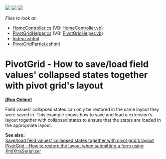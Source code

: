 <!-- default badges list -->
![](https://img.shields.io/endpoint?url=https://codecentral.devexpress.com/api/v1/VersionRange/128579514/12.1.7%2B)
[![](https://img.shields.io/badge/Open_in_DevExpress_Support_Center-FF7200?style=flat-square&logo=DevExpress&logoColor=white)](https://supportcenter.devexpress.com/ticket/details/E4219)
[![](https://img.shields.io/badge/📖_How_to_use_DevExpress_Examples-e9f6fc?style=flat-square)](https://docs.devexpress.com/GeneralInformation/403183)
<!-- default badges end -->
<!-- default file list -->
*Files to look at*:

* [HomeController.cs](./CS/WebSite/Controllers/HomeController.cs) (VB: [HomeController.vb](./VB/WebSite/Controllers/HomeController.vb))
* [PivotGridHelper.cs](./CS/WebSite/Controllers/PivotGridHelper.cs) (VB: [PivotGridHelper.vb](./VB/WebSite/Controllers/PivotGridHelper.vb))
* [Index.cshtml](./CS/WebSite/Views/Home/Index.cshtml)
* [PivotGridPartial.cshtml](./CS/WebSite/Views/Home/PivotGridPartial.cshtml)
<!-- default file list end -->
# PivotGrid - How to save/load field values' collapsed states together with pivot grid's layout
<!-- run online -->
**[[Run Online]](https://codecentral.devexpress.com/e4219)**
<!-- run online end -->


<p>Field values' collapsed states can only be restored in the same layout they were saved in. This example shows how to save and load a extension's layout together with collapsed states to ensure that the states are loaded in the appropriate layout.</p><p><strong>See also:</strong><br />
<a href="https://www.devexpress.com/Support/Center/p/E20015">Save/load field values' collapsed states together with pivot grid's layout</a><br />
<a href="https://www.devexpress.com/Support/Center/p/E4215">PivotGrid - How to restore the layout when submitting a form using XmlXtraSerializer</a></p>

<br/>


